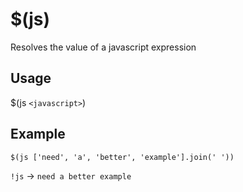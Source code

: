 # $(js)
Resolves the value of a javascript expression

## Usage
$(js `<javascript>`)

## Example
    $(js ['need', 'a', 'better', 'example'].join(' '))

`!js` -> `need a better example`
